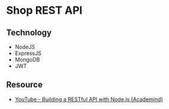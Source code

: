 # Shop REST API

## Technology

- NodeJS
- ExpressJS
- MongoDB
- JWT

## Resource

- [YouTube - Building a RESTful API with Node.js (Academind)](https://www.youtube.com/watch?v=0oXYLzuucwE&list=PL55RiY5tL51q4D-B63KBnygU6opNPFk_q)